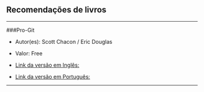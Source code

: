 ## Recomendações de livros

---------------------------------------

###Pro-Git

* Autor(es): Scott Chacon / Eric Douglas

* Valor: Free

* [Link da versão em Inglês:](https://git-scm.com/book/en/v1)

* [Link da versão em Português:](https://leanpub.com/pro-git/read)

---------------------------------------
